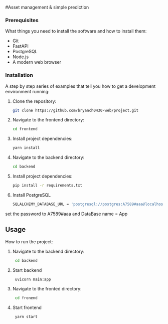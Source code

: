 #Asset management & simple prediction

### Prerequisites

What things you need to install the software and how to install them:

- Git
- FastAPI
- PostgreSQL
- Node.js
- A modern web browser

  
### Installation

A step by step series of examples that tell you how to get a development environment running:

1. Clone the repository:
    ```sh
    git clone https://github.com/bryanch0430-web/project.git
    ```
2. Navigate to the frontend directory:
    ```sh
    cd frontend 
    ```
3. Install project dependencies:
    ```sh
    yarn install
    ```
4. Navigate to the backend directory:
      ```sh
    cd backend 
    ```

5. Install project dependencies:
    ```sh
   pip install -r requirements.txt
    ```
6. Install PostgreSQL
    ```sh
    SQLALCHEMY_DATABASE_URL = 'postgresql://postgres:A7589#aaa@localhost:5432/App'
    ```
  set the password to A7589#aaa and DataBase name = App

## Usage

How to run the project:

1. Navigate to the backend directory:
   ```sh
    cd backend 
    ```
2. Start backend
   ```sh
    uvicorn main:app 
    ```
3. Navigate to the fronted directory:
   ```sh
    cd fronend 
    ```
4. Start frontend
   ```sh
    yarn start 
    ```

